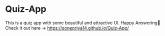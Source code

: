 # Quiz-App
This is a quiz app with some beautiful and attractive UI. Happy Answering🥳
Check it out here -> https://sonepriya14.github.io/Quiz-App/
